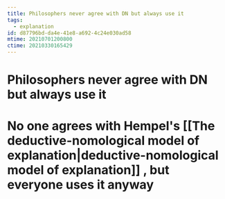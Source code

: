 ```yaml
---
title: Philosophers never agree with DN but always use it
tags:
  - explanation
id: d87796bd-da4e-41e8-a692-4c24e030ad58
mtime: 20210701200800
ctime: 20210330165429
---
```


# Philosophers never agree with DN but always use it

# No one agrees with Hempel's [[The deductive-nomological model of explanation|deductive-nomological model of explanation]] , but everyone uses it anyway
